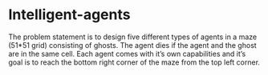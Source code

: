 # Intelligent-agents
The problem statement is to design five different types of agents in a maze (51*51 grid) consisting of ghosts. The agent dies if the agent and the ghost are in the same cell. Each agent comes with it’s own capabilities and it’s goal is to reach the bottom right corner of the maze from the top left corner.
